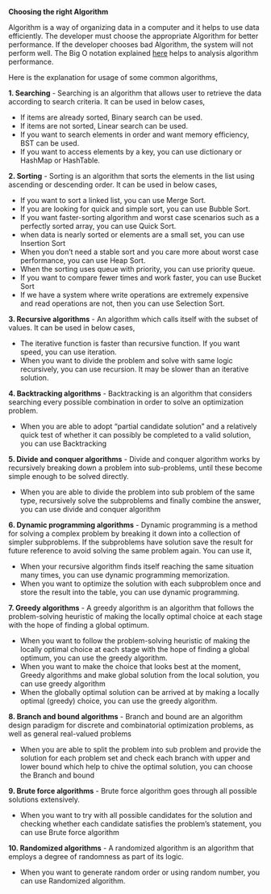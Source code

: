 **Choosing the right Algorithm**

Algorithm is a way of organizing data in a computer and it helps to use data efficiently. The developer must choose the appropriate Algorithm for better performance. If the developer chooses bad Algorithm, the system will not perform well. The Big O notation explained [here](../master/src/com/deepak/algorithms/Sorting/TimeAndSpaceComplexity.md) helps to analysis algorithm performance. 

Here is the explanation for usage of some common algorithms, 

**1. Searching** - Searching is an algorithm that allows user to retrieve the data according to search criteria. It can be used in below cases, 
- If items are already sorted, Binary search can be used.
- If items are not sorted, Linear search can be used.
- If you want to search elements in order and want memory efficiency, BST can be used.
- If you want to access elements by a key, you can use dictionary or HashMap or HashTable.

**2. Sorting** - Sorting is an algorithm that sorts the elements in the list using ascending or descending order. It can be used in below cases, 
- If you want to sort a linked list, you can use Merge Sort.
- If you are looking for quick and simple sort, you can use Bubble Sort.
- If you want faster-sorting algorithm and worst case scenarios such as a perfectly sorted array, you can use Quick Sort.
- when data is nearly sorted or elements are a small set, you can use Insertion Sort
- When you don’t need a stable sort and you care more about worst case performance, you can use Heap Sort.
- When the sorting uses queue with priority, you can use priority queue.
- If you want to compare fewer times and work faster, you can use Bucket Sort
- If we have a system where write operations are extremely expensive and read operations are not, then you can use Selection Sort.

**3. Recursive algorithms** - An algorithm which calls itself with the subset of values. It can be used in below cases, 
- The iterative function is faster than recursive function. If you want speed, you can use iteration.
- When you want to divide the problem and solve with same logic recursively, you can use recursion. It may be slower than an iterative solution.

**4. Backtracking algorithms** - Backtracking is an algorithm that considers searching every possible combination in order to solve an optimization problem. 
- When you are able to adopt “partial candidate solution” and a relatively quick test of whether it can possibly be completed to a valid solution, you can use Backtracking

**5. Divide and conquer algorithms** - Divide and conquer algorithm works by recursively breaking down a problem into sub-problems, until these become simple enough to be solved directly.
- When you are able to divide the problem into sub problem of the same type, recursively solve the subproblems and finally combine the answer, you can use divide and conquer algorithm

**6. Dynamic programming algorithms** - Dynamic programming is a method for solving a complex problem by breaking it down into a collection of simpler subproblems. If the subproblems have solution save the result for future reference to avoid solving the same problem again. You can use it, 
- When your recursive algorithm finds itself reaching the same situation many times, you can use dynamic programming memorization.
- When you want to optimize the solution with each subproblem once and store the result into the table, you can use dynamic programming.

**7. Greedy algorithms** - A greedy algorithm is an algorithm that follows the problem-solving heuristic of making the locally optimal choice at each stage with the hope of finding a global optimum.
- When you want to follow the problem-solving heuristic of making the locally optimal choice at each stage with the hope of finding a global optimum, you can use the greedy algorithm.
- When you want to make the choice that looks best at the moment, Greedy algorithms and make global solution from the local solution, you can use greedy algorithm
- When the globally optimal solution can be arrived at by making a locally optimal (greedy) choice, you can use the greedy algorithm.

**8. Branch and bound algorithms** - Branch and bound are an algorithm design paradigm for discrete and combinatorial optimization problems, as well as general real-valued problems
- When you are able to split the problem into sub problem and provide the solution for each problem set and check each branch with upper and lower bound which help to chive the optimal solution, you can choose the Branch and bound

**9. Brute force algorithms** - Brute force algorithm goes through all possible solutions extensively.
- When you want to try with all possible candidates for the solution and checking whether each candidate satisfies the problem’s statement, you can use Brute force algorithm

**10. Randomized algorithms** - A randomized algorithm is an algorithm that employs a degree of randomness as part of its logic.
- When you want to generate random order or using random number, you can use Randomized algorithm.